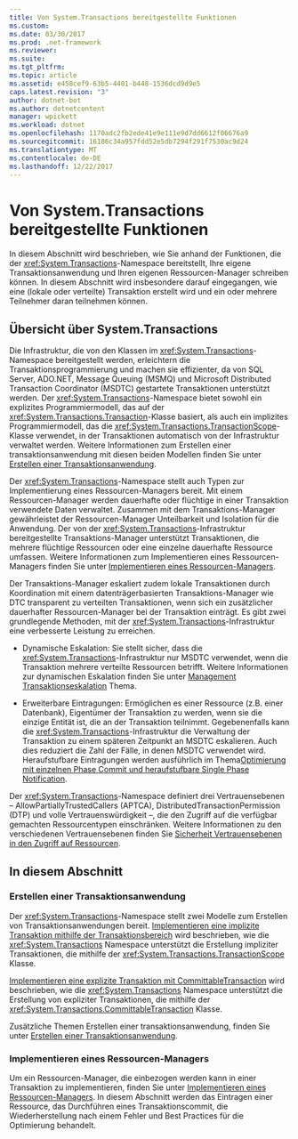 ```yaml
---
title: Von System.Transactions bereitgestellte Funktionen
ms.custom: 
ms.date: 03/30/2017
ms.prod: .net-framework
ms.reviewer: 
ms.suite: 
ms.tgt_pltfrm: 
ms.topic: article
ms.assetid: e458cef9-63b5-4401-b448-1536dcd9d9e5
caps.latest.revision: "3"
author: dotnet-bot
ms.author: dotnetcontent
manager: wpickett
ms.workload: dotnet
ms.openlocfilehash: 1170adc2fb2ede41e9e111e9d7dd6612f06676a9
ms.sourcegitcommit: 16186c34a957fdd52e5db7294f291f7530ac9d24
ms.translationtype: MT
ms.contentlocale: de-DE
ms.lasthandoff: 12/22/2017
---
```

# <a name="features-provided-by-systemtransactions"></a>Von System.Transactions bereitgestellte Funktionen
In diesem Abschnitt wird beschrieben, wie Sie anhand der Funktionen, die der <xref:System.Transactions>-Namespace bereitstellt, Ihre eigene Transaktionsanwendung und Ihren eigenen Ressourcen-Manager schreiben können. In diesem Abschnitt wird insbesondere darauf eingegangen, wie eine (lokale oder verteilte) Transaktion erstellt wird und ein oder mehrere Teilnehmer daran teilnehmen können.  
  
## <a name="overview-of-systemtransactions"></a>Übersicht über System.Transactions  
 Die Infrastruktur, die von den Klassen im <xref:System.Transactions>-Namespace bereitgestellt werden, erleichtern die Transaktionsprogrammierung und machen sie effizienter, da von SQL Server, ADO.NET, Message Queuing (MSMQ) und Microsoft Distributed Transaction Coordinator (MSDTC) gestartete Transaktionen unterstützt werden. Der <xref:System.Transactions>-Namespace bietet sowohl ein explizites Programmiermodell, das auf der <xref:System.Transactions.Transaction>-Klasse basiert, als auch ein implizites Programmiermodell, das die <xref:System.Transactions.TransactionScope>-Klasse verwendet, in der Transaktionen automatisch von der Infrastruktur verwaltet werden. Weitere Informationen zum Erstellen einer transaktionsanwendung mit diesen beiden Modellen finden Sie unter [Erstellen einer Transaktionsanwendung](../../../../docs/framework/data/transactions/writing-a-transactional-application.md).  
  
 Der <xref:System.Transactions>-Namespace stellt auch Typen zur Implementierung eines Ressourcen-Managers bereit. Mit einem Ressourcen-Manager werden dauerhafte oder flüchtige in einer Transaktion verwendete Daten verwaltet. Zusammen mit dem Transaktions-Manager gewährleistet der Ressourcen-Manager Unteilbarkeit und Isolation für die Anwendung. Der von der <xref:System.Transactions>-Infrastruktur bereitgestellte Transaktions-Manager unterstützt Transaktionen, die mehrere flüchtige Ressourcen oder eine einzelne dauerhafte Ressource umfassen. Weitere Informationen zum Implementieren eines Ressourcen-Managers finden Sie unter [Implementieren eines Ressourcen-Managers](../../../../docs/framework/data/transactions/implementing-a-resource-manager.md).  
  
 Der Transaktions-Manager eskaliert zudem lokale Transaktionen durch Koordination mit einem datenträgerbasierten Transaktions-Manager wie DTC transparent zu verteilten Transaktionen, wenn sich ein zusätzlicher dauerhafter Ressourcen-Manager bei der Transaktion einträgt. Es gibt zwei grundlegende Methoden, mit der <xref:System.Transactions>-Infrastruktur eine verbesserte Leistung zu erreichen.  
  
-   Dynamische Eskalation: Sie stellt sicher, dass die <xref:System.Transactions>-Infrastruktur nur MSDTC verwendet, wenn die Transaktion mehrere verteilte Ressourcen betrifft. Weitere Informationen zur dynamischen Eskalation finden Sie unter [Management Transaktionseskalation](../../../../docs/framework/data/transactions/transaction-management-escalation.md) Thema.  
  
-   Erweiterbare Eintragungen: Ermöglichen es einer Ressource (z.B. einer Datenbank), Eigentümer der Transaktion zu werden, wenn sie die einzige Entität ist, die an der Transaktion teilnimmt. Gegebenenfalls kann die <xref:System.Transactions>-Infrastruktur die Verwaltung der Transaktion zu einem späteren Zeitpunkt an MSDTC eskalieren. Auch dies reduziert die Zahl der Fälle, in denen MSDTC verwendet wird. Heraufstufbare Eintragungen werden ausführlich im Thema[Optimierung mit einzelnen Phase Commit und heraufstufbare Single Phase Notification](../../../../docs/framework/data/transactions/optimization-spc-and-promotable-spn.md).  
  
 Der <xref:System.Transactions>-Namespace definiert drei Vertrauensebenen – AllowPartiallyTrustedCallers (APTCA), DistributedTransactionPermission (DTP) und volle Vertrauenswürdigkeit –, die den Zugriff auf die verfügbar gemachten Ressourcentypen einschränken. Weitere Informationen zu den verschiedenen Vertrauensebenen finden Sie [Sicherheit Vertrauensebenen in den Zugriff auf Ressourcen](../../../../docs/framework/data/transactions/security-trust-levels-in-accessing-resources.md).  
  
## <a name="in-this-section"></a>In diesem Abschnitt  
  
### <a name="writing-a-transactional-application"></a>Erstellen einer Transaktionsanwendung  
 Der <xref:System.Transactions>-Namespace stellt zwei Modelle zum Erstellen von Transaktionsanwendungen bereit. [Implementieren eine implizite Transaktion mithilfe der Transaktionsbereich](../../../../docs/framework/data/transactions/implementing-an-implicit-transaction-using-transaction-scope.md) wird beschrieben, wie die <xref:System.Transactions> Namespace unterstützt die Erstellung impliziter Transaktionen, die mithilfe der <xref:System.Transactions.TransactionScope> Klasse.  
  
 [Implementieren eine explizite Transaktion mit CommittableTransaction](../../../../docs/framework/data/transactions/implementing-an-explicit-transaction-using-committabletransaction.md) wird beschrieben, wie die <xref:System.Transactions> Namespace unterstützt die Erstellung von expliziter Transaktionen, die mithilfe der <xref:System.Transactions.CommittableTransaction> Klasse.  
  
 Zusätzliche Themen Erstellen einer transaktionsanwendung, finden Sie unter [Erstellen einer Transaktionsanwendung](../../../../docs/framework/data/transactions/writing-a-transactional-application.md).  
  
### <a name="implementing-a-resource-manager"></a>Implementieren eines Ressourcen-Managers  
 Um ein Ressourcen-Manager, die einbezogen werden kann in einer Transaktion zu implementieren, finden Sie unter [Implementieren eines Ressourcen-Managers](../../../../docs/framework/data/transactions/implementing-a-resource-manager.md). In diesem Abschnitt werden das Eintragen einer Ressource, das Durchführen eines Transaktionscommit, die Wiederherstellung nach einem Fehler und Best Practices für die Optimierung behandelt.
